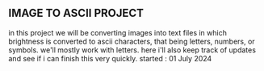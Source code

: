 ## IMAGE TO ASCII PROJECT
in this project we will be converting images into text files in which brightness is converted to ascii characters, that being letters, numbers, or symbols.
we'll mostly work with letters.
here i'll also keep track of updates and see if i can finish this very quickly.
started : 01 July 2024